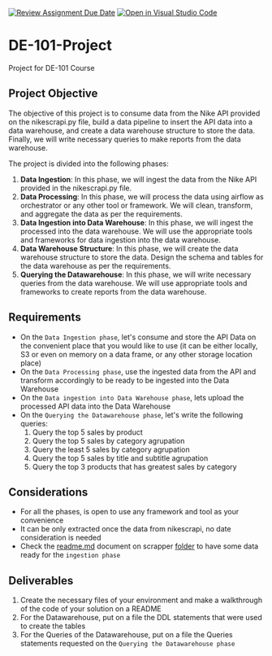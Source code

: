 [![Review Assignment Due Date](https://classroom.github.com/assets/deadline-readme-button-24ddc0f5d75046c5622901739e7c5dd533143b0c8e959d652212380cedb1ea36.svg)](https://classroom.github.com/a/_aSeI9v2)
[![Open in Visual Studio Code](https://classroom.github.com/assets/open-in-vscode-718a45dd9cf7e7f842a935f5ebbe5719a5e09af4491e668f4dbf3b35d5cca122.svg)](https://classroom.github.com/online_ide?assignment_repo_id=12736604&assignment_repo_type=AssignmentRepo)
# DE-101-Project

Project for DE-101 Course

## Project Objective

The objective of this project is to consume data from the Nike API provided on the nikescrapi.py file, build a data pipeline to insert the API data into a data warehouse, and create a data warehouse structure to store the data. Finally, we will write necessary queries to make reports from the data warehouse.

The project is divided into the following phases:

1. **Data Ingestion**:
In this phase, we will ingest the data from the Nike API provided in the nikescrapi.py file.
2. **Data Processing**:
In this phase, we will process the data using airflow as orchestrator or any other tool or framework. We will clean, transform, and aggregate the data as per the requirements.
3. **Data Ingestion into Data Warehouse**:
In this phase, we will ingest the processed into the data warehouse. We will use the appropriate tools and frameworks for data ingestion into the data warehouse.
4. **Data Warehouse Structure**:
In this phase, we will create the data warehouse structure to store the data. Design the schema and tables for the data warehouse as per the requirements.
5. **Querying the Datawarehouse**:
In this phase, we will write necessary queries from the data warehouse. We will use appropriate tools and frameworks to create reports from the data warehouse.

## Requirements

- On the `Data Ingestion phase`, let's consume and store the API Data on the convenient place that you would like to use (it can be either locally, S3 or even on memory on a data frame, or any other storage location place)
- On the `Data Processing phase`, use the ingested data from the API and transform accordingly to be ready to be ingested into the Data Warehouse
- On the `Data ingestion into Data Warehouse phase`, lets upload the processed API data into the Data Warehouse
- On the `Querying the Datawarehouse phase`, let's write the following queries:
    1. Query the top 5 sales by product
    2. Query the top 5 sales by category agrupation
    3. Query the least 5 sales by category agrupation
    4. Query the top 5 sales by title and subtitle agrupation
    5. Query the top 3 products that has greatest sales by category

## Considerations

- For all the phases, is open to use any framework and tool as your convenience
- It can be only extracted once the data from nikescrapi, no date consideration is needed
- Check the [readme.md][scrapper_readme] document on scrapper [folder][scrapper_folder] to have some data ready for the `ingestion phase`

## Deliverables

1. Create the necessary files of your environment and make a walkthrough of the code of your solution on a README
2. For the Datawarehouse, put on a file the DDL statements that were used to create the tables
3. For the Queries of the Datawarehouse, put on a file the Queries statements requested on the `Querying the Datawarehouse phase`

[scrapper_readme]: ./scrapper/project_requirements.md
[scrapper_folder]: ./scrapper
